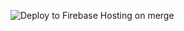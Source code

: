 ![Deploy to Firebase Hosting on merge](https://github.com/OFollan/marvitclimbs/workflows/Deploy%20to%20Firebase%20Hosting%20on%20merge/badge.svg?branch=master)
